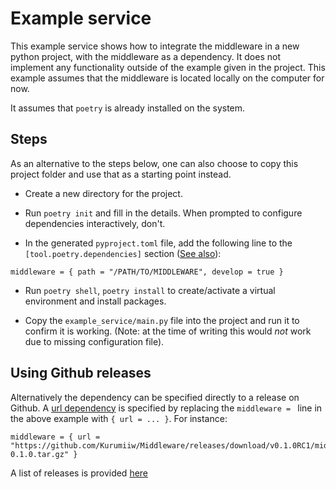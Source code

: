 # Example service

This example service shows how to integrate the middleware in a new python
project, with the middleware as a dependency. It does not implement any
functionality outside of the example given in the project. This example
assumes that the middleware is located locally on the computer for now.

It assumes that `poetry` is already installed on the system.

## Steps

As an alternative to the steps below, one can also choose to copy this project
folder and use that as a starting point instead.

- Create a new directory for the project.

- Run `poetry init` and fill in the details. When prompted to configure
  dependencies interactively, don't.

- In the generated `pyproject.toml` file, add the following line to the
  `[tool.poetry.dependencies]` section ([See also](https://python-poetry.org/docs/dependency-specification/#path-dependencies)):

```
middleware = { path = "/PATH/TO/MIDDLEWARE", develop = true }
```

- Run `poetry shell`, `poetry install` to create/activate a virtual environment
  and install packages.

- Copy the `example_service/main.py` file into the project and run it to
  confirm it is working. (Note: at the time of writing this would _not_ work due
  to missing configuration file).

## Using Github releases

Alternatively the dependency can be specified directly to a release on Github.
A [url dependency](https://python-poetry.org/docs/dependency-specification/#url-dependencies) is specified by replacing the `middleware = ` line in the above
example with `{ url = ... }`. For instance:

```
middleware = { url = "https://github.com/Kurumiiw/Middleware/releases/download/v0.1.0RC1/middleware-0.1.0.tar.gz" }
```

A list of releases is provided [here](https://github.com/Kurumiiw/Middleware/releases)
